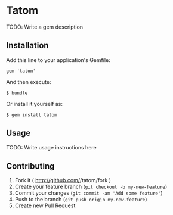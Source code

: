 # Tatom

TODO: Write a gem description

## Installation

Add this line to your application's Gemfile:

    gem 'tatom'

And then execute:

    $ bundle

Or install it yourself as:

    $ gem install tatom

## Usage

TODO: Write usage instructions here

## Contributing

1. Fork it ( http://github.com/<my-github-username>/tatom/fork )
2. Create your feature branch (`git checkout -b my-new-feature`)
3. Commit your changes (`git commit -am 'Add some feature'`)
4. Push to the branch (`git push origin my-new-feature`)
5. Create new Pull Request
